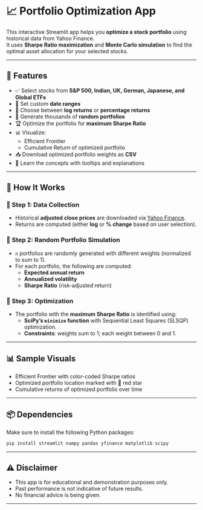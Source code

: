 # 📈 Portfolio Optimization App

This interactive Streamlit app helps you **optimize a stock portfolio** using historical data from Yahoo Finance.  
It uses **Sharpe Ratio maximization** and **Monte Carlo simulation** to find the optimal asset allocation for your selected stocks.

---

## 🚀 Features

- ✅ Select stocks from **S&P 500, Indian, UK, German, Japanese, and Global ETFs**
- 📅 Set custom **date ranges**
- 🧪 Choose between **log returns** or **percentage returns**
- 🧮 Generate thousands of **random portfolios**
- 🏆 Optimize the portfolio for **maximum Sharpe Ratio**
- 📊 Visualize:
  - Efficient Frontier
  - Cumulative Return of optimized portfolio
- 📥 Download optimized portfolio weights as **CSV**
- 🧠 Learn the concepts with tooltips and explanations

---

## 🧠 How It Works

### 📘 Step 1: Data Collection
- Historical **adjusted close prices** are downloaded via [Yahoo Finance](https://finance.yahoo.com/).
- Returns are computed (either **log** or **% change** based on user selection).

### 📘 Step 2: Random Portfolio Simulation
- `n` portfolios are randomly generated with different weights (normalized to sum to 1).
- For each portfolio, the following are computed:
  - **Expected annual return**
  - **Annualized volatility**
  - **Sharpe Ratio** (risk-adjusted return)

### 📘 Step 3: Optimization
- The portfolio with the **maximum Sharpe Ratio** is identified using:
  - **SciPy’s `minimize` function** with Sequential Least Squares (SLSQP) optimization.
  - **Constraints**: weights sum to 1; each weight between 0 and 1.

---

## 📊 Sample Visuals

- Efficient Frontier with color-coded Sharpe ratios
- Optimized portfolio location marked with 🔴 red star
- Cumulative returns of optimized portfolio over time

---

## 📦 Dependencies

Make sure to install the following Python packages:

```bash
pip install streamlit numpy pandas yfinance matplotlib scipy
```

---

## ⚠️ Disclaimer 
- This app is for educational and demonstration purposes only.
- Past performance is not indicative of future results.
- No financial advice is being given.

---
